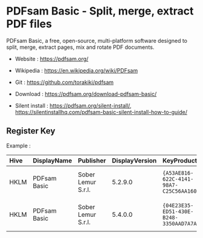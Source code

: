 # PDFsam Basic - Split, merge, extract PDF files

PDFsam Basic, a free, open-source, multi-platform software designed
to split, merge, extract pages, mix and rotate PDF documents.

* Website : https://pdfsam.org/
* Wikipedia : https://en.wikipedia.org/wiki/PDFsam
* Git : https://github.com/torakiki/pdfsam

* Download : https://pdfsam.org/download-pdfsam-basic/
* Silent install : https://pdfsam.org/silent-install/,
  https://silentinstallhq.com/pdfsam-basic-silent-install-how-to-guide/


## Register Key

Example :

 | Hive | DisplayName | Publisher | DisplayVersion | KeyProduct | UninstallExe |
 |:---- |:----------- |:--------- |:-------------- |:---------- |:------------ |
 | HKLM | PDFsam Basic | Sober Lemur S.r.l. | 5.2.9.0 | `{A53AE816-622C-4141-98A7-C25C56AA1606}` | `MsiExec.exe /I{A53AE816-622C-4141-98A7-C25C56AA1606}` |
 | HKLM | PDFsam Basic | Sober Lemur S.r.l. | 5.4.0.0 | `{04E23E35-ED51-430E-B248-3350AAD7A7AD}` | `MsiExec.exe /I{04E23E35-ED51-430E-B248-3350AAD7A7AD}` |
